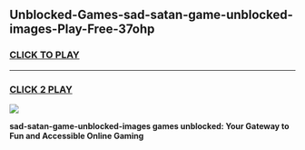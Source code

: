 
## Unblocked-Games-sad-satan-game-unblocked-images-Play-Free-37ohp
<h3>
<a href="https://premium76.site?title=sad-satan-game-unblocked-images&ref=21A">CLICK TO PLAY</a></h3>
<hr>

<h3>
<a href="https://premium76.site?title=sad-satan-game-unblocked-images&ref=21A">CLICK 2 PLAY</a>
  
</h3>

<a href="https://premium76.site?title=sad-satan-game-unblocked-images&ref=21A"><img src="https://clearcache.store/games.png"></a>


**sad-satan-game-unblocked-images games unblocked: Your Gateway to Fun and Accessible Online Gaming**
